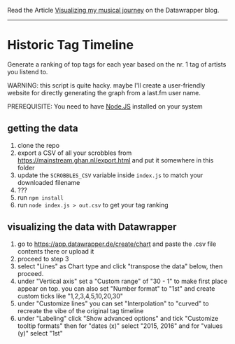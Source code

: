 Read the Article [Visualizing my musical journey](https://blog.datawrapper.de/musical-genre-timeline/) on the Datawrapper blog.

---

# Historic Tag Timeline

Generate a ranking of top tags for each year based on the nr. 1 tag of artists you listend to.

WARNING: this script is quite hacky. maybe I'll create a user-friendly website for directly generating the graph from a last.fm user name.

PREREQUISITE: You need to have [Node.JS](https://nodejs.org/) installed on your system

## getting the data

1. clone the repo
1. export a CSV of all your scrobbles from https://mainstream.ghan.nl/export.html and put it somewhere in this folder
1. update the `SCROBBLES_CSV` variable inside `index.js` to match your downloaded filename
1. ???
1. run `npm install`
1. run `node index.js > out.csv` to get your tag ranking

## visualizing the data with Datawrapper

1. go to https://app.datawrapper.de/create/chart and paste the .csv file contents there or upload it
1. proceed to step 3
1. select "Lines" as Chart type and click "transpose the data" below, then proceed.
1. under "Vertical axis" set a "Custom range" of "30 - 1" to make first place appear on top. you can also set "Number format" to "1st" and create custom ticks like "1,2,3,4,5,10,20,30"
1. under "Customize lines" you can set "Interpolation" to "curved" to recreate the vibe of the original tag timeline
1. under "Labeling" click "Show advanced options" and tick "Customize tooltip formats" then for "dates (x)" select "2015, 2016" and for "values (y)" select "1st"
